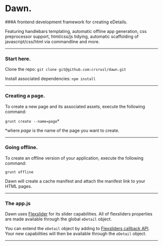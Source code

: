 # Dawn.
###A frontend development framework for creating eDetails. 


Featuring handlebars templating, automatic offline app generation, css preprocessor support, html/css/js tidying, automatic scaffolding of javascript/css/html via commandline and more.

----

### Start here.
Clone the repo: `git clone git@github.com:crsrusl/dawn.git`

Install associated dependencies: `npm install`

---

### Creating a page.
To create a new page and its associated assets, execute the following command: 

`grunt create --name=page`* 

*where _page_ is the name of the page you want to create.

---

### Going offline.
To create an offline version of your application, execute the following command:

`grunt offline`

Dawn will create a cache manifest and attach the manifest link to your HTML pages.

---

### The app.js
Dawn uses [Flexslider](http://www.woothemes.com/flexslider/) for its slider capabilities. All of flexsliders properties are made available through the global `eDetail` object. 

You can extend the `eDetail` object by adding to [Flexsliders callback API](http://www.woothemes.com/flexslider/). Your new capabilities will then be available through the `eDetail` object.

---
